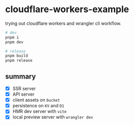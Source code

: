 # cloudflare-workers-example

trying out cloudflare workers and wrangler cli workflow.

```sh
# dev
pnpm i
pnpm dev

# release
pnpm build
pnpm release
```

## summary

- [x] SSR server
- [x] API server
- [x] client assets on `bucket`
- [x] persistence on `KV` and `D1`
- [x] HMR dev server with `vite`
- [x] local preview server with `wrangler dev`
